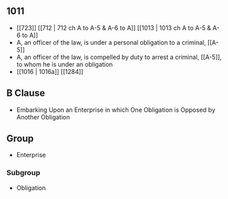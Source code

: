 ## 1011
- [[723]] [[712 | 712 ch A to A-5 &amp; A-6 to A]] [[1013 | 1013 ch A to A-5 &amp; A-6 to A]] 
- A, an officer of the law, is under a personal obligation to a criminal, [[A-5]]
- A, an officer of the law, is compelled by duty to arrest a criminal, [[A-5]], to whom he is under an obligation
- [[1016 | 1016a]] [[1284]] 

## B Clause
- Embarking Upon an Enterprise in which One Obligation is Opposed by Another Obligation

## Group
- Enterprise

### Subgroup
- Obligation

